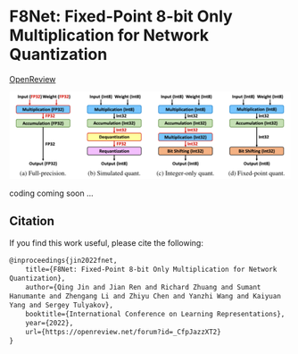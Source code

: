 # F8Net: Fixed-Point 8-bit Only Multiplication for Network Quantization

[OpenReview](https://openreview.net/forum?id=_CfpJazzXT2)


![Screenshot](images/comparisons.png)

coding coming soon ...

## Citation

If you find this work useful, please cite the following:
```
@inproceedings{jin2022fnet,
    title={F8Net: Fixed-Point 8-bit Only Multiplication for Network Quantization},
    author={Qing Jin and Jian Ren and Richard Zhuang and Sumant Hanumante and Zhengang Li and Zhiyu Chen and Yanzhi Wang and Kaiyuan Yang and Sergey Tulyakov},
    booktitle={International Conference on Learning Representations},
    year={2022},
    url={https://openreview.net/forum?id=_CfpJazzXT2}
}